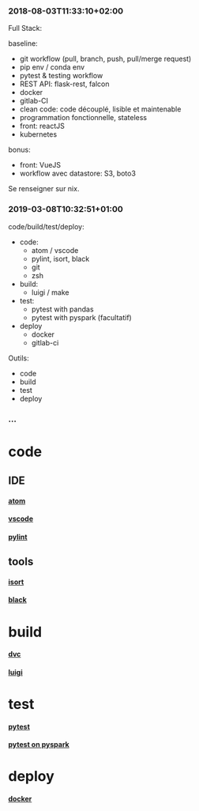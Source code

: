 
### 2018-08-03T11:33:10+02:00

Full Stack:

baseline:
- git workflow (pull, branch, push, pull/merge request)
- pip env / conda env
- pytest & testing workflow
- REST API: flask-rest, falcon
- docker
- gitlab-CI
- clean code: code découplé, lisible et maintenable
- programmation fonctionnelle, stateless
- front: reactJS
- kubernetes

bonus:
- front: VueJS
- workflow avec datastore: S3, boto3

Se renseigner sur nix.

### 2019-03-08T10:32:51+01:00

code/build/test/deploy:

- code:
  - atom / vscode
  - pylint, isort, black
  - git
  - zsh
- build:
  - luigi / make
- test:
  - pytest with pandas
  - pytest with pyspark (facultatif)
- deploy
  - docker
  - gitlab-ci


Outils:
- code
- build
- test
- deploy

### ...

  # code

  ## IDE
  #### [atom](https://atom.io/)


  #### [vscode](https://code.visualstudio.com/)
  #### [pylint](https://www.pylint.org/)

  ## tools
  #### [isort](https://github.com/timothycrosley/isort)
  #### [black](https://github.com/ambv/black)

  # build
  #### [dvc](http://dvc.org)
  #### [luigi](https://github.com/spotify/luigi)

  # test
  #### [pytest](https://pytest.org/)
  #### [pytest on pyspark](https://blog.sicara.com/learn-test-pyspark-project-example-tutorial-d01d190c716b)

  # deploy
  #### [docker](https://www.docker.com/)
